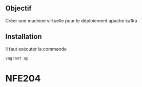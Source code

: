 Objectif
--------

Créer une machine virtuelle pour le déploiement apache kafka


Installation
------------

Il faut exécuter la commande 

```
vagrant up
```
# NFE204
